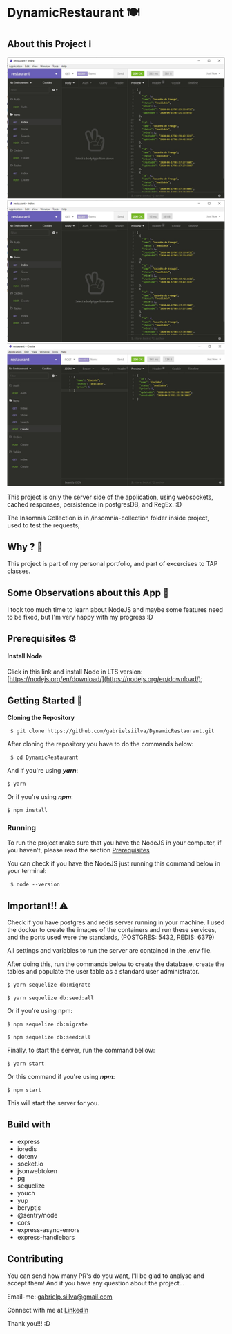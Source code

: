 # DynamicRestaurant 🍽


## About this Project ℹ

![WithoutCache](/assets/WithoutCache.jpeg)
![WithCache](/assets/WithCache.jpeg)
![CreateNewItem](/assets/CreateItem.jpeg)

This project is only the server side of the application, using websockets, cached responses, persistence in postgresDB, and RegEx. :D

The Insomnia Collection is in /insomnia-collection folder inside project, used to test the requests;

## Why ? 🤔

This project is part of my personal portfolio, and part of excercises to TAP classes.

## Some Observations about this App 🧐

I took too much time to learn about NodeJS and maybe some features need to be fixed, but I'm very happy with my progress :D

## Prerequisites ⚙

#### Install Node
Click in this link and install Node in LTS version: [https://nodejs.org/en/download/](https://nodejs.org/en/download/);

## Getting Started 📖

**Cloning the Repository**
```
 $ git clone https://github.com/gabrielsiilva/DynamicRestaurant.git
```

After cloning the repository you have to do the commands below:
```
 $ cd DynamicRestaurant
```

And if you're using  _**yarn**_:
```
$ yarn
```

Or if you're using  _**npm**_:
```
$ npm install
```

### Running

To run the project make sure that you have the NodeJS in your computer, if you haven't, please read the section  [Prerequisites](https://github.com/gabrielsiilva/DynamicRestaurant/tree/master#prerequisites)

You can check if you have the NodeJS just running this command below in your terminal:
```
 $ node --version
```

## Important!! ⚠

Check if you have postgres and redis server running in your machine.
I used the docker to create the images of the containers and run these services,
and the ports used were the standards, (POSTGRES: 5432, REDIS: 6379)

All settings and variables to run the server are contained in the .env file.

After doing this, run the commands below to create the database, create the tables and populate the user table as a standard user administrator.
```
$ yarn sequelize db:migrate
```
```
$ yarn sequelize db:seed:all
```

Or if you're using npm:
```
$ npm sequelize db:migrate
```
```
$ npm sequelize db:seed:all
```

Finally, to start the server, run the command bellow:
```
$ yarn start
```

Or this command if you're using  _**npm**_:
```
$ npm start
```

This will start the server for you.


## Build with
- express
- ioredis
- dotenv
- socket.io
- jsonwebtoken
- pg
- sequelize
- youch
- yup
- bcryptjs
- @sentry/node
- cors
- express-async-errors
- express-handlebars


## Contributing

You can send how many PR's do you want, I'll be glad to analyse and accept them! And if you have any question about the project...

Email-me:  [gabrielp.siilva@gmail.com](mailto:gabrielp.siilva@gmail.com)

Connect with me at  [LinkedIn](https://www.linkedin.com/in/gabrielsiilva/)

Thank you!!! :D
